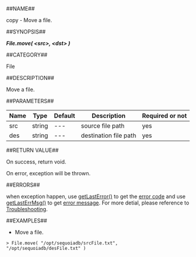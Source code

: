 
##NAME##

copy - Move a file.

##SYNOPSIS##

***File.move( \<src\>, \<dst\> )***

##CATEGORY##

File

##DESCRIPTION##

Move a file.

##PARAMETERS##

| Name    | Type     | Default | Description           | Required or not |
| ------- | -------- | ------- | --------------------- | --------------- |
| src     | string   | ---     | source file path      | yes             |
| des     | string   | ---     | destination file path | yes             |


##RETURN VALUE##

On success, return void.

On error, exception will be thrown.

##ERRORS##

when exception happen, use [getLastError()](manual/Manual/Sequoiadb_command/Global/getLastError.md) to get the [error code](manual/Manual/Sequoiadb_error_code.md)  and use [getLastErrMsg()](manual/Manual/Sequoiadb_command/Global/getLastErrMsg.md) to get [error message](manual/Manual/Sequoiadb_command/Global/getLastErrMsg.md). For more detial, please  reference to [Troubleshooting](manual/FAQ/faq_sdb.md).

##EXAMPLES##

* Move a file.

```lang-javascript
> File.move( "/opt/sequoiadb/srcFile.txt", "/opt/sequoiadb/desFile.txt" )
```